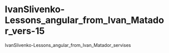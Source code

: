 # IvanSlivenko-Lessons_angular_from_Ivan_Matador_vers-15
IvanSlivenko-Lessons_angular_from_Ivan_Matador_servises
